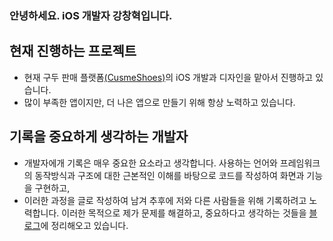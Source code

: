 ### 안녕하세요. iOS 개발자 강창혁입니다.

## 현재 진행하는 프로젝트
- 현재 구두 판매 플랫폼[(CusmeShoes)](https://apps.apple.com/kr/app/cusme-shoes/id1668313939)의 iOS 개발과 디자인을 맡아서 진행하고 있습니다.
- 많이 부족한 앱이지만, 더 나은 앱으로 만들기 위해 항상 노력하고 있습니다.

## 기록을 중요하게 생각하는 개발자
- 개발자에개 기록은 매우 중요한 요소라고 생각합니다. 사용하는 언어와 프레임워크의 동작방식과 구조에 대한 근본적인 이해를 바탕으로 코드를 작성하여 화면과 기능을 구현하고,
- 이러한 과정을 글로 작성하여 남겨 추후에 저와 다른 사람들을 위해 기록하려고 노력합니다. 이러한 목적으로 제가 문제를 해결하고, 중요하다고 생각하는 것들을 [블로그](https://velog.io/@heyok1007/posts)에 정리해오고 있습니다.


